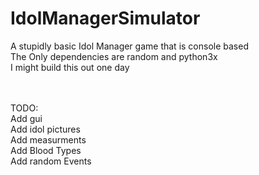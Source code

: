 # IdolManagerSimulator
A stupidly basic Idol Manager game that is console based
<br>
The Only dependencies are random and python3x 
<br>
I might build this out one day

<br>
<br>
TODO:<br>
Add gui<br>
Add idol pictures<br>
Add measurments <br>
Add Blood Types<br>
Add random Events<br>
